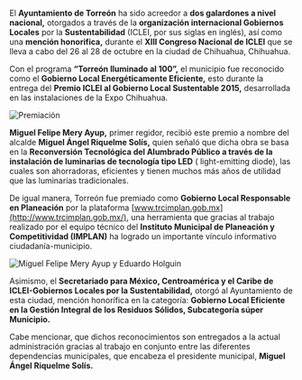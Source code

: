 
El **Ayuntamiento de Torreón** ha sido acreedor a **dos galardones a nivel nacional,** otorgados a través de la **organización internacional Gobiernos Locales** por la **Sustentabilidad** (ICLEI, por sus siglas en inglés), así como una **mención honorifica,** durante el **XIII Congreso Nacional de ICLEI** que se lleva a cabo del 26 al 28 de octubre en la ciudad de Chihuahua, Chihuahua.

Con el programa **“Torreón Iluminado al 100”,** el municipio fue reconocido como el **Gobierno Local Energéticamente Eficiente,** esto durante la entrega del **Premio ICLEI al Gobierno Local Sustentable 2015,** desarrollada en las instalaciones de la Expo Chihuahua.

<img class="img-responsive" src="2015-10-29-torreon-recibe-tres-reconocimientos-a-nivel-nacional/premiacion.jpg" alt="Premiación">

**Miguel Felipe Mery Ayup,** primer regidor, recibió este premio a nombre del alcalde **Miguel Ángel Riquelme Solís,** quien señaló que dicha obra se basa en la **Reconversión Tecnológica del Alumbrado Público a través de la instalación de luminarias de tecnología tipo LED** ( light-emitting diode), las cuales son ahorradoras, eficientes y tienen muchos más años de utilidad que las luminarias tradicionales.

De igual manera, Torreón fue premiado como **Gobierno Local Responsable en Planeación** por la plataforma [www.trcimplan.gob.mx](http://www.trcimplan.gob.mx/), una herramienta que gracias al trabajo realizado por el equipo técnico del **Instituto Municipal de Planeación y Competitividad (IMPLAN)** ha logrado un importante vínculo informativo ciudadanía-municipio.

<img class="img-responsive" src="2015-10-29-torreon-recibe-tres-reconocimientos-a-nivel-nacional/premio-implan.jpg" alt="Miguel Felipe Mery Ayup y Eduardo Holguin">

Asimismo, el **Secretariado para México, Centroamérica y el Caribe de ICLEI-Gobiernos Locales por la Sustentabilidad,** otorgó al Ayuntamiento de esta ciudad, mención honorífica en la categoría: **Gobierno Local Eficiente en la Gestión Integral de los Residuos Sólidos, Subcategoría súper Municipio.**

Cabe mencionar, que dichos reconocimientos son entregados a la actual administración gracias al trabajo en conjunto entre las diferentes dependencias municipales, que encabeza el presidente municipal, **Miguel Ángel Riquelme Solís.**
